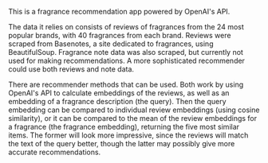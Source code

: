 This is a fragrance recommendation app powered by OpenAI's API.

The data it relies on consists of reviews of fragrances from the 24 most popular brands, with 40 fragrances from each brand.
Reviews were scraped from Basenotes, a site dedicated to fragrances, using BeautifulSoup. Fragrance note data was also scraped, but currently not used for making recommendations. A more sophisticated recommender could use both reviews and note data.

There are recommender methods that can be used. Both work by using OpenAI's API to calculate embeddings of the reviews, as well as an embedding of a fragrance description (the query). Then the query embedding can be compared to individual review embeddings (using cosine similarity), or it can be compared to the mean of the review embeddings for a fragrance (the fragrance embedding), returning the five most similar items. The former will look more impressive, since the reviews will match the text of the query better, though the latter may possibly give more accurate recommendations. 